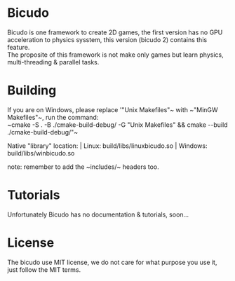 # Bicudo

Bicudo is one framework to create 2D games, the first version has no GPU acceleration to physics sysstem, this version (bicudo 2) contains this feature.  
The proposite of this framework is not make only games but learn physics, multi-threading & parallel tasks.

# Building

If you are on Windows, please replace '"Unix Makefiles"~ with ~"MinGW Makefiles"~, run the command:  
~cmake -S . -B ./cmake-build-debug/ -G "Unix Makefiles" && cmake --build ./cmake-build-debug/"~

Native "library" location:
| Linux: build/libs/linuxbicudo.so
| Windows: build/libs/winbicudo.so

note: remember to add the ~includes/~ headers too.

# Tutorials

Unfortunately Bicudo has no documentation & tutorials, soon...

# License

The bicudo use MIT license, we do not care for what purpose you use it, just follow the MIT terms.
